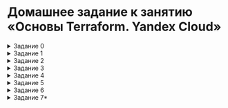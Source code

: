 # Домашнее задание к занятию «Основы Terraform. Yandex Cloud»

<details><summary>Задание 0</summary>


   Ознакомился с документацией к security-groups в Yandex Cloud.

</details>


<details><summary>Задание 1</summary>


   Ознакомился с документацией к security-groups в Yandex Cloud.

   1. Изучил файл variables.tf и переменные описанные в нем.
   2. Создал сервисный аккаунт **terraform** с ролью **editor**, создал авторизованный ключ и скачал файл **service_account_key_file.json**.
   3. Сгенерировал новый ssh-ключ и поместил его в качестве дефолтного для переменной **vms_ssh_root_key**.
   4. Инициализирал проект, выполнил код обнаружил синтаксическую ошибку: значение параметра **platform_id** было написано ошибочно через букву **"t"**; также версия платформы была недоступна в моей зоне. После исправления указанных ошибок, код выполнился и в облаке была создана ВМ с заданными параметрами
   5. Подключился к созданной ВМ по SSH используюя имя пользователя **ubuntu**, публичный ip-адрес и ранее сгенерированный ssh-ключ. Команда curl ifconfig.me вернула публичный ip-адрес ВМ.
   6. Использование парметров **preemptible = true** и **core_fraction=5** позволяет сэкномить бюджет во время обучения.

      
      ## Созданная ВМ в облаке
      
         ![](https://github.com/Granit16/terraform-hw-02/blob/main/screenshots/screen1_6_1.png)
      

      ## Вывод команды **curl** в консоле
      
         ![](https://github.com/Granit16/terraform-hw-02/blob/main/screenshots/screen1_6_2.png)

</details>

<details><summary>Задание 2</summary>

   Для ресурсов yandex_compute_image и yandex_compute_instance заменил хардкод-значения на переменные **vm_web_image_family**, **vm_web_vpc_name**, **vm_web_platform**, объявив их в файле variables.tf.
   Заполнил их default прежними значениями из main.tf.
   
Команада **terraform plan** выдала результат **No changes**.

</details>

<details><summary>Задание 3</summary>

  Создал в корне проекта файл 'vms_platform.tf' . Перенес в него переменные первой ВМ: **vm_web_instance_name** и **vm_web_planform**.

В файле main.tf создал вторую ВМ с именем "netology-develop-platform-db" , cores  = 2, memory = 2, core_fraction = 20, по аналогии с существующей.
Её переменные объявил в том же файле **vms_platform.tf**, но уже с префиксом vm_db_. Зону указал **ru-central1-b**

Применил изменения.
</details>

<details><summary>Задание 4</summary>

В файле **outputs.tf** создал output, содержащий: **instance_name**, **external_ip**, **fqdn** для каждой из ВМ.

Применил изменения.

 ![](https://github.com/Granit16/terraform-hw-02/blob/main/screenshots/screen4.png)
</details>

<details><summary>Задание 5</summary>

   Создал переменные **env** (list c одним значением) и **project** (list с двумя значениями)
   Описал в файле **locals.tf** в local-блоке имя каждой ВМ, использовал интерполяцию:
   
   ``name = "netology-${ var.env[i] }-platform-${ var.project[j] }"``


Заменил переменные внутри ресурса ВМ на созданные local-переменные и применил изменения

</details>

<details><summary>Задание 6</summary>

1. Создал **vms_resources** и описал в ней конфигигурации обеих ВМ:
```
vms_resources = {

 web = {
    cores = 2
    memory = 2
    core_fraction = 5
  },

  db = {
    cores = 2
    memory = 4
    core_fraction = 20
  }

}
```
     
2. Создал переменную **metadata** и включил в нее **serial-port-enable = 1** и **ssh-keys**.
3. Закоментировал неиспользуемые переменные **variable "vm_web_instance_name" {...}** и **variable "vm_db_instance_name" {...}**
4. Команда **terraform plan** сообщает об отсутствии измененеий:
```
No changes. Your infrastructure matches the configuration.
Terraform has compared your real infrastructure against your configuration and found no differences, so no changes are needed.
```

</details>

<details><summary>Задание 7*</summary>
1.
```
> local.test_list[1]
"staging"
```
   
или
   
```
> local.test_list.1
"staging"
```
2.
```
> length(local.test_list)
3
```

3.
```
> local.test_map["admin"]
"John"
```
4.

```four = "${ local.test_map["admin"] } is ${ keys(local.test_map).0 } for ${ keys(local.servers).1 } server based on OS ${ local.servers.production.image } with ${ local.servers.production.cpu } cpu, ${ local.servers.production.ram } ram and ${ length(local.servers.production.disks) } virtual disks"```


</details>
